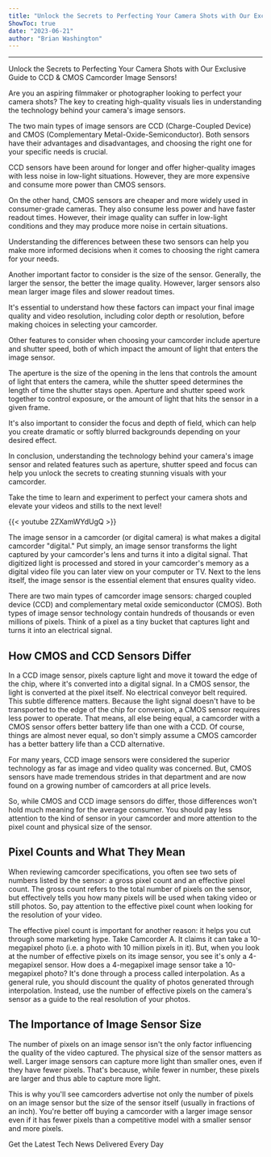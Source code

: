 ```yaml
---
title: "Unlock the Secrets to Perfecting Your Camera Shots with Our Exclusive Guide to CCD & CMOS Camcorder Image Sensors!"
ShowToc: true 
date: "2023-06-21"
author: "Brian Washington"
---
```

*****
Unlock the Secrets to Perfecting Your Camera Shots with Our Exclusive Guide to CCD & CMOS Camcorder Image Sensors!

Are you an aspiring filmmaker or photographer looking to perfect your camera shots? The key to creating high-quality visuals lies in understanding the technology behind your camera's image sensors.

The two main types of image sensors are CCD (Charge-Coupled Device) and CMOS (Complementary Metal-Oxide-Semiconductor). Both sensors have their advantages and disadvantages, and choosing the right one for your specific needs is crucial.

CCD sensors have been around for longer and offer higher-quality images with less noise in low-light situations. However, they are more expensive and consume more power than CMOS sensors.

On the other hand, CMOS sensors are cheaper and more widely used in consumer-grade cameras. They also consume less power and have faster readout times. However, their image quality can suffer in low-light conditions and they may produce more noise in certain situations.

Understanding the differences between these two sensors can help you make more informed decisions when it comes to choosing the right camera for your needs.

Another important factor to consider is the size of the sensor. Generally, the larger the sensor, the better the image quality. However, larger sensors also mean larger image files and slower readout times.

It's essential to understand how these factors can impact your final image quality and video resolution, including color depth or resolution, before making choices in selecting your camcorder.

Other features to consider when choosing your camcorder include aperture and shutter speed, both of which impact the amount of light that enters the image sensor.

The aperture is the size of the opening in the lens that controls the amount of light that enters the camera, while the shutter speed determines the length of time the shutter stays open. Aperture and shutter speed work together to control exposure, or the amount of light that hits the sensor in a given frame.

It's also important to consider the focus and depth of field, which can help you create dramatic or softly blurred backgrounds depending on your desired effect.

In conclusion, understanding the technology behind your camera's image sensor and related features such as aperture, shutter speed and focus can help you unlock the secrets to creating stunning visuals with your camcorder.

Take the time to learn and experiment to perfect your camera shots and elevate your videos and stills to the next level!

{{< youtube 2ZXamWYdUgQ >}} 




The image sensor in a camcorder (or digital camera) is what makes a digital camcorder "digital." Put simply, an image sensor transforms the light captured by your camcorder's lens and turns it into a digital signal. That digitized light is processed and stored in your camcorder's memory as a digital video file you can later view on your computer or TV. Next to the lens itself, the image sensor is the essential element that ensures quality video.

 

There are two main types of camcorder image sensors: charged coupled device (CCD) and complementary metal oxide semiconductor (CMOS). Both types of image sensor technology contain hundreds of thousands or even millions of pixels. Think of a pixel as a tiny bucket that captures light and turns it into an electrical signal.

 
##   How CMOS and CCD Sensors Differ  
 

In a CCD image sensor, pixels capture light and move it toward the edge of the chip, where it's converted into a digital signal. In a CMOS sensor, the light is converted at the pixel itself. No electrical conveyor belt required. This subtle difference matters. Because the light signal doesn't have to be transported to the edge of the chip for conversion, a CMOS sensor requires less power to operate. That means, all else being equal, a camcorder with a CMOS sensor offers better battery life than one with a CCD. Of course, things are almost never equal, so don't simply assume a CMOS camcorder has a better battery life than a CCD alternative.

 

For many years, CCD image sensors were considered the superior technology as far as image and video quality was concerned. But, CMOS sensors have made tremendous strides in that department and are now found on a growing number of camcorders at all price levels.

 

So, while CMOS and CCD image sensors do differ, those differences won't hold much meaning for the average consumer. You should pay less attention to the kind of sensor in your camcorder and more attention to the pixel count and physical size of the sensor.

 
##   Pixel Counts and What They Mean  
 

When reviewing camcorder specifications, you often see two sets of numbers listed by the sensor: a gross pixel count and an effective pixel count. The gross count refers to the total number of pixels on the sensor, but effectively tells you how many pixels will be used when taking video or still photos. So, pay attention to the effective pixel count when looking for the resolution of your video.

 

The effective pixel count is important for another reason: it helps you cut through some marketing hype. Take Camcorder A. It claims it can take a 10-megapixel photo (i.e. a photo with 10 million pixels in it). But, when you look at the number of effective pixels on its image sensor, you see it's only a 4-megapixel sensor. How does a 4-megapixel image sensor take a 10-megapixel photo? It's done through a process called interpolation. As a general rule, you should discount the quality of photos generated through interpolation. Instead, use the number of effective pixels on the camera's sensor as a guide to the real resolution of your photos.

 
##   The Importance of Image Sensor Size  
 

The number of pixels on an image sensor isn't the only factor influencing the quality of the video captured. The physical size of the sensor matters as well. Larger image sensors can capture more light than smaller ones, even if they have fewer pixels. That's because, while fewer in number, these pixels are larger and thus able to capture more light.

 

This is why you'll see camcorders advertise not only the number of pixels on an image sensor but the size of the sensor itself (usually in fractions of an inch). You're better off buying a camcorder with a larger image sensor even if it has fewer pixels than a competitive model with a smaller sensor and more pixels.

 

Get the Latest Tech News Delivered Every Day




